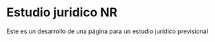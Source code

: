 <h1>Estudio juridico NR </H1>
<P> Este es un desarrollo de una página para un estudio jurídico previsional </p>